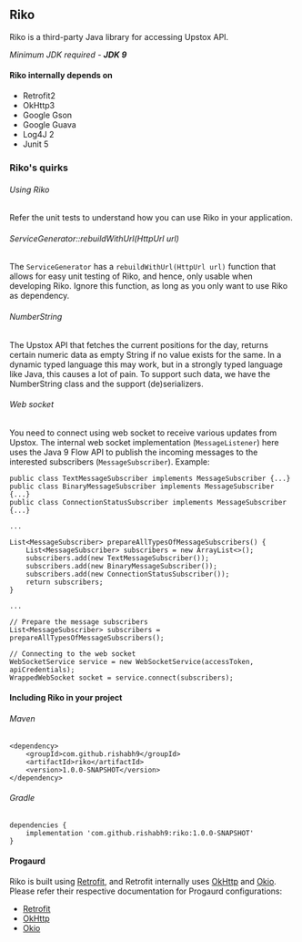 ## Riko

Riko is a third-party Java library for accessing Upstox API.

*Minimum JDK required - __JDK 9__*

#### Riko internally depends on

- Retrofit2
- OkHttp3
- Google Gson
- Google Guava
- Log4J 2
- Junit 5

### Riko's quirks

###### Using Riko

Refer the unit tests to understand how you can use Riko in your application.

###### ServiceGenerator::rebuildWithUrl(HttpUrl url)

The `ServiceGenerator` has a `rebuildWithUrl(HttpUrl url)` function that allows for easy unit testing of Riko, 
and hence, only usable when developing Riko. Ignore this function, as long as you only want to use Riko as dependency.

###### NumberString

The Upstox API that fetches the current positions for the day, returns certain numeric data as empty String if no value
exists for the same. In a dynamic typed language this may work, but in a strongly typed language like Java, this causes 
a lot of pain. To support such data, we have the NumberString class and the support (de)serializers.

###### Web socket

You need to connect using web socket to receive various updates from Upstox. The internal web socket implementation 
(`MessageListener`) here uses the Java 9 Flow API to publish the incoming messages to the interested 
subscribers (`MessageSubscriber`). Example:

    public class TextMessageSubscriber implements MessageSubscriber {...}
    public class BinaryMessageSubscriber implements MessageSubscriber {...}
    public class ConnectionStatusSubscriber implements MessageSubscriber {...}
    
    ...

    List<MessageSubscriber> prepareAllTypesOfMessageSubscribers() {
        List<MessageSubscriber> subscribers = new ArrayList<>();
        subscribers.add(new TextMessageSubscriber());
        subscribers.add(new BinaryMessageSubscriber());
        subscribers.add(new ConnectionStatusSubscriber());
        return subscribers;
    }
    
    ...
    
    // Prepare the message subscribers
    List<MessageSubscriber> subscribers = prepareAllTypesOfMessageSubscribers();
    
    // Connecting to the web socket
    WebSocketService service = new WebSocketService(accessToken, apiCredentials);
    WrappedWebSocket socket = service.connect(subscribers);

#### Including Riko in your project

###### Maven

    <dependency>
        <groupId>com.github.rishabh9</groupId>
        <artifactId>riko</artifactId>
        <version>1.0.0-SNAPSHOT</version>
    </dependency>

###### Gradle

    dependencies {
        implementation 'com.github.rishabh9:riko:1.0.0-SNAPSHOT'
    }

#### Progaurd

Riko is built using [Retrofit](http://square.github.io/retrofit/), 
and Retrofit internally uses [OkHttp](https://github.com/square/okhttp) 
and [Okio](https://github.com/square/okio).
Please refer their respective documentation for Progaurd configurations:

- [Retrofit](https://github.com/square/retrofit#proguard)
- [OkHttp](https://github.com/square/okhttp#proguard)
- [Okio](https://github.com/square/okio#proguard)
